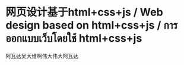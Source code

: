 # 网页设计基于html+css+js / Web design based on html+css+js / การออกแบบเว็บโดยใช้ html+css+js

阿瓦达吴大维啊伟大伟大阿瓦达
